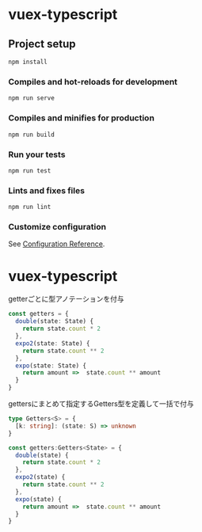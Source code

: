 # vuex-typescript

## Project setup
```
npm install
```

### Compiles and hot-reloads for development
```
npm run serve
```

### Compiles and minifies for production
```
npm run build
```

### Run your tests
```
npm run test
```

### Lints and fixes files
```
npm run lint
```

### Customize configuration
See [Configuration Reference](https://cli.vuejs.org/config/).
# vuex-typescript

getterごとに型アノテーションを付与
```typescript
const getters = {
  double(state: State) {
    return state.count * 2
  },
  expo2(state: State) {
    return state.count ** 2
  },
  expo(state: State) {
    return amount =>  state.count ** amount
  }
}
```
gettersにまとめて指定するGetters型を定義して一括で付与

```typescript
type Getters<S> = {
  [k: string]: (state: S) => unknown
}

const getters:Getters<State> = {
  double(state) {
    return state.count * 2
  },
  expo2(state) {
    return state.count ** 2
  },
  expo(state) {
    return amount =>  state.count ** amount
  }
}
```